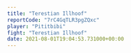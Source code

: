 ```yaml
---
title: "Terestian Illhoof"
reportCode: "7rC4GqTLR3pgZQxc"
player: "Pititbibi"
fight: "Terestian Illhoof"
date: 2021-08-01T19:04:53.731000+00:00
---
```

